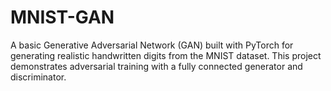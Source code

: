 # MNIST-GAN
A basic Generative Adversarial Network (GAN) built with PyTorch for generating realistic handwritten digits from the MNIST dataset. This project demonstrates adversarial training with a fully connected generator and discriminator.
